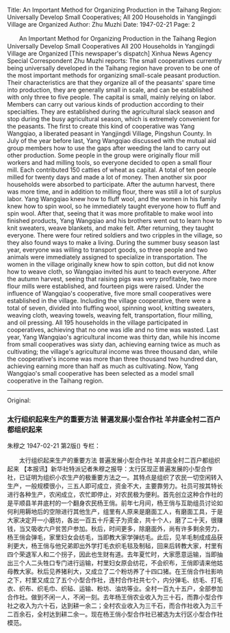 Title: An Important Method for Organizing Production in the Taihang Region: Universally Develop Small Cooperatives; All 200 Households in Yangjingdi Village are Organized
Author: Zhu Muzhi
Date: 1947-02-21
Page: 2

　　An Important Method for Organizing Production in the Taihang Region
    Universally Develop Small Cooperatives
    All 200 Households in Yangjingdi Village are Organized
    [This newspaper's dispatch] Xinhua News Agency Special Correspondent Zhu Muzhi reports: The small cooperatives currently being universally developed in the Taihang region have proven to be one of the most important methods for organizing small-scale peasant production. Their characteristics are that they organize all of the peasants' spare time into production, they are generally small in scale, and can be established with only three to five people. The capital is small, mainly relying on labor. Members can carry out various kinds of production according to their specialties. They are established during the agricultural slack season and stop during the busy agricultural season, which is extremely convenient for the peasants. The first to create this kind of cooperative was Yang Wangqiao, a liberated peasant in Yangjingdi Village, Pingshun County. In July of the year before last, Yang Wangqiao discussed with the mutual aid group members how to use the gaps after weeding the land to carry out other production. Some people in the group were originally flour mill workers and had milling tools, so everyone decided to open a small flour mill. Each contributed 150 catties of wheat as capital. A total of ten people milled for twenty days and made a lot of money. Then another six poor households were absorbed to participate. After the autumn harvest, there was more time, and in addition to milling flour, there was still a lot of surplus labor. Yang Wangqiao knew how to fluff wool, and the women in his family knew how to spin wool, so he immediately taught everyone how to fluff and spin wool. After that, seeing that it was more profitable to make wool into finished products, Yang Wangqiao and his brothers went out to learn how to knit sweaters, weave blankets, and make felt. After returning, they taught everyone. There were four retired soldiers and two cripples in the village, so they also found ways to make a living. During the summer busy season last year, everyone was willing to transport goods, so three people and two animals were immediately assigned to specialize in transportation. The women in the village originally knew how to spin cotton, but did not know how to weave cloth, so Wangqiao invited his aunt to teach everyone. After the autumn harvest, seeing that raising pigs was very profitable, two more flour mills were established, and fourteen pigs were raised. Under the influence of Wangqiao's cooperative, five more small cooperatives were established in the village. Including the village cooperative, there were a total of seven, divided into fluffing wool, spinning wool, knitting sweaters, weaving cloth, weaving towels, weaving felt, transportation, flour milling, and oil pressing. All 195 households in the village participated in cooperatives, achieving that no one was idle and no time was wasted. Last year, Yang Wangqiao's agricultural income was thirty dan, while his income from small cooperatives was sixty dan, achieving earning twice as much as cultivating; the village's agricultural income was three thousand dan, while the cooperative's income was more than three thousand two hundred dan, achieving earning more than half as much as cultivating. Now, Yang Wangqiao's small cooperative has been selected as a model small cooperative in the Taihang region.



<hr /> 

Original: 


### 太行组织起来生产的重要方法  普遍发展小型合作社  羊井底全村二百户都组织起来
朱穆之
1947-02-21
第2版()
专栏：

　　太行组织起来生产的重要方法
    普遍发展小型合作社
    羊井底全村二百户都组织起来
    【本报讯】新华社特派记者朱穆之报导：太行区现正普遍发展的小型合作社，已证明为组织小农生产的极重要方法之一。其特点是组织了农民一切空闲转入生产，一般规模很小，三五人即可成立，资金不大，主要靠劳力。社员可按其特长进行各种生产，农闲成立，农忙即停止，对农民极为便利。首先创立这种合作社的是平顺县羊井底村的一个翻身农民杨王俏。前年七月间，杨王俏与互助组员讨论如何利用耨地后的空隙进行其他生产，组里有人原来是磨面工人，有磨面工具，于是大家决定开一小磨坊，各出一百五十斤麦子为资金，共十个人，磨了二十天，很赚钱，当又吸收六户贫苦户参加。秋后，时间更多，除磨面外，尚有许多剩余劳力，杨王俏会弹毛，家里妇女会纺毛，当即教大家学弹纺毛。此后，见羊毛制成成品获利更大，杨王俏与他兄弟即出外学打毛衣织毛毯及制毡，回来后转教大家，村里有四个荣退军人和二个拐子，因此也生财有道。去年夏忙时，大家愿意运输，当即抽出三个人二头牲口专门进行运输，村里妇女原会纺花，不会织布，王俏即请来他姑母教大家。秋后见养猪利大，又成立了二个粉坊养了十四口猪。在王俏合作社影响之下，村里又成立了五个小型合作社，连村合作社共七个，内分弹毛、纺毛、打毛衣、织布、织毛巾、织毡、运输、粉坊、油坊等业。全村一百九十五户，全部参加合作社。做到不闲一人，不闲一刻。去年杨王俏农业收入为三十石，而靠小型合作社之收入为六十石，达到耕一余二；全村农业收入为三千石，而合作社收入为三千二百余石，全村达到耕二余一。现在杨王俏小型合作社已被选为太行区小型合作社模范。
